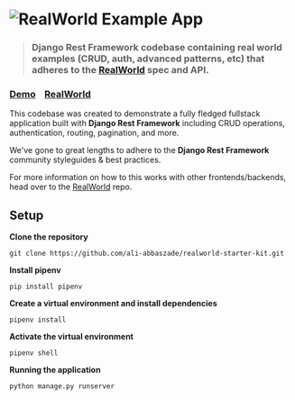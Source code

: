 # ![RealWorld Example App](logo.png)

> ### Django Rest Framework codebase containing real world examples (CRUD, auth, advanced patterns, etc) that adheres to the [RealWorld](https://github.com/gothinkster/realworld) spec and API.


### [Demo](https://demo.realworld.io/)&nbsp;&nbsp;&nbsp;&nbsp;[RealWorld](https://github.com/gothinkster/realworld)


This codebase was created to demonstrate a fully fledged fullstack application built with **Django Rest Framework** including CRUD operations, authentication, routing, pagination, and more.

We've gone to great lengths to adhere to the **Django Rest Framework** community styleguides & best practices.

For more information on how to this works with other frontends/backends, head over to the [RealWorld](https://github.com/gothinkster/realworld) repo.


## Setup

**Clone the repository**
```
git clone https://github.com/ali-abbaszade/realworld-starter-kit.git
```

**Install pipenv**
```
pip install pipenv
```

**Create a virtual environment and install dependencies**

```
pipenv install
```

**Activate the virtual environment**
```
pipenv shell
```

**Running the application**
```
python manage.py runserver
```